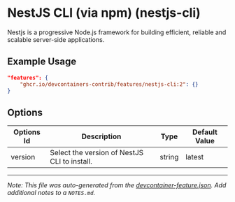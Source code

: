 
# NestJS CLI (via npm) (nestjs-cli)

Nestjs is a progressive Node.js framework for building efficient, reliable and scalable server-side applications.

## Example Usage

```json
"features": {
    "ghcr.io/devcontainers-contrib/features/nestjs-cli:2": {}
}
```

## Options

| Options Id | Description | Type | Default Value |
|-----|-----|-----|-----|
| version | Select the version of NestJS CLI to install. | string | latest |



---

_Note: This file was auto-generated from the [devcontainer-feature.json](https://github.com/devcontainers-contrib/features/blob/main/src/nestjs-cli/devcontainer-feature.json).  Add additional notes to a `NOTES.md`._
